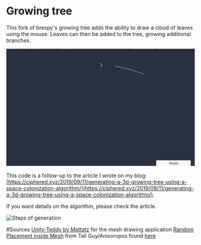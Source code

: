 # Growing tree

This fork of brespy's growing tree adds the ability to draw a cloud of leaves using the mouse. Leaves can then be added to the tree, growing additional branches.

![A procedural growing tree](https://raw.githubusercontent.com/bryanrtboy/unity-growing-tree/master/blotTree.gif)

This code is a follow-up to the article I wrote on my blog: [https://ciphered.xyz/2019/09/11/generating-a-3d-growing-tree-using-a-space-colonization-algorithm/](https://ciphered.xyz/2019/09/11/generating-a-3d-growing-tree-using-a-space-colonization-algorithm/).

If you want details on the algorithm, please check the article.

![Steps of generation](https://ciphered.xyz/wp-content/uploads/2019/09/Thumbnail.gif)

#Sources
[Unity-Teddy by Mattatz](https://github.com/mattatz/unity-teddy) for the mesh drawing application
[Random Placement inside Mesh](https://www.youtube.com/watch?v=G5_ssRtKSEA&feature=youtu.be) from Tall Guy/Anisoropos found [here](https://answers.unity.com/questions/296458/random-position-inside-mesh.html)

